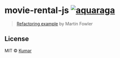 # movie-rental-js [![aquaraga](https://circleci.com/gh/aquaraga/movie-rental-js.svg?style=svg)](https://circleci.com/gh/aquaraga/movie-rental-js)

> [Refactoring example](https://martinfowler.com/articles/refactoring-video-store-js/) by Martin Fowler

## License

MIT © [Kumar](https://www.linkedin.com/in/aquaraga/)
